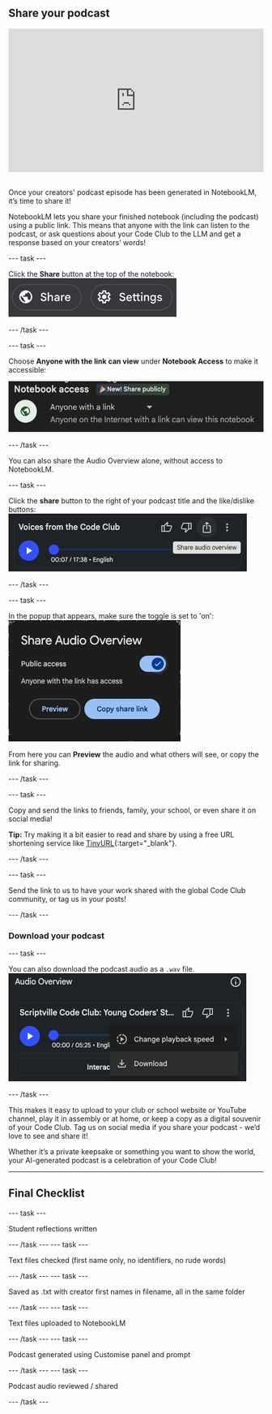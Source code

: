 ## **Share your podcast**

<html>
<div style="position: relative; overflow: hidden; padding-top: 56.25%;">
<iframe style="position: absolute; top: 0; left: 0; right: 0; width: 100%; height: 100%; border: none;" src="https://www.youtube.com/embed/jU_Z4PWc_Ks?rel=0&cc_load_policy=1" allowfullscreen allow="accelerometer; autoplay; clipboard-write; encrypted-media; gyroscope; picture-in-picture; web-share">
</iframe>
</div><br>
</html>


Once your creators' podcast episode has been generated in NotebookLM, it’s time to share it!

NotebookLM lets you share your finished notebook (including the podcast) using a public link. This means that anyone with the link can listen to the podcast, or ask questions about your Code Club to the LLM and get a response based on your creators’ words! 

--- task ---

Click the **Share** button at the top of the notebook:
![](images/share.png)

--- /task ---

--- task ---

Choose **Anyone with the link can view** under **Notebook Access** to make it accessible: 

![](images/link.png)

--- /task ---

You can also share the Audio Overview alone, without access to NotebookLM. 

--- task ---

Click the **share** button to the right of your podcast title and the like/dislike buttons:
![](images/podshare.png)

--- /task ---

--- task ---

In the popup that appears, make sure the toggle is set to 'on':
![](images/sharelink.png)

From here you can **Preview** the audio and what others will see, or copy the link for sharing.

--- /task ---

--- task ---

Copy and send the links to friends, family, your school, or even share it on social media! 

**Tip:** Try making it a bit easier to read and share by using a free URL shortening service like [TinyURL](https://tinyurl.com/){:target="_blank"}.

--- /task ---

--- task ---

Send the link to us to have your work shared with the global Code Club community, or tag us in your posts!

--- /task ---

### Download your podcast

--- task ---

You can also download the podcast audio as a `.wav` file. 
![](images/download.png)


--- /task ---

This makes it easy to upload to your club or school website or YouTube channel, play it in assembly or at home, or keep a copy as a digital souvenir of your Code Club. Tag us on social media if you share your podcast - we’d love to see and share it!

Whether it’s a private keepsake or something you want to show the world, your AI-generated podcast is a celebration of your Code Club!  

---

## Final Checklist

--- task ---

Student reflections written  

--- /task ---
--- task ---

Text files checked (first name only, no identifiers, no rude words) 

--- /task ---
--- task ---

Saved as .txt with creator first names in filename, all in the same folder 

--- /task --- 
--- task ---
 
 Text files uploaded to NotebookLM  

--- /task ---
--- task ---

Podcast generated using Customise panel and prompt  

--- /task ---
--- task ---

Podcast audio reviewed / shared

--- /task ---
